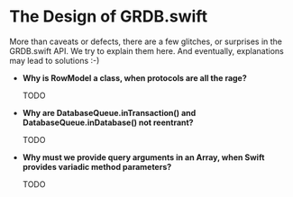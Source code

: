 The Design of GRDB.swift
========================

More than caveats or defects, there are a few glitches, or surprises in the GRDB.swift API. We try to explain them here. And eventually, explanations may lead to solutions :-)


- **Why is RowModel a class, when protocols are all the rage?**
    
    TODO
    
- **Why are DatabaseQueue.inTransaction() and DatabaseQueue.inDatabase() not reentrant?**
    
    TODO
    
- **Why must we provide query arguments in an Array, when Swift provides variadic method parameters?**
    
    TODO
    
